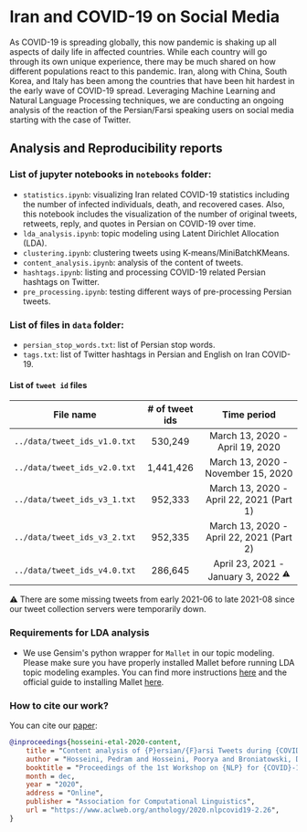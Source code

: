 # Iran and COVID-19 on Social Media 

As COVID-19 is spreading globally, this now pandemic is shaking up all aspects of daily life in affected countries. While each country will go through its own unique experience, there may be much shared on how different populations react to this pandemic. Iran, along with China, South Korea, and Italy has been among the countries that have been hit hardest in the early wave of COVID-19 spread. Leveraging Machine Learning and Natural Language Processing techniques, we are conducting an ongoing analysis of the reaction of the Persian/Farsi speaking users on social media starting with the case of Twitter.


## Analysis and Reproducibility reports
### List of jupyter notebooks in `notebooks` folder:
* `statistics.ipynb`: visualizing Iran related COVID-19 statistics including the number of infected individuals, death, and recovered cases. Also, this notebook includes the visualization of the number of original tweets, retweets, reply, and quotes in Persian on COVID-19 over time.
* `lda_analysis.ipynb`: topic modeling using Latent Dirichlet Allocation (LDA).
* `clustering.ipynb`: clustering tweets using K-means/MiniBatchKMeans.
* `content_analysis.ipynb`: analysis of the content of tweets.
* `hashtags.ipynb`: listing and processing COVID-19 related Persian hashtags on Twitter.
* `pre_processing.ipynb`: testing different ways of pre-processing Persian tweets.

### List of files in `data` folder:
* `persian_stop_words.txt`: list of Persian stop words.
* `tags.txt`: list of Twitter hashtags in Persian and English on Iran COVID-19. 

#### List of `tweet id` files
| File name | # of tweet ids | Time period |
| :---:         |     :---:      |          :---: |
| `../data/tweet_ids_v1.0.txt` | 530,249 | March 13, 2020 - April 19, 2020 |
| `../data/tweet_ids_v2.0.txt` | 1,441,426 | March 13, 2020 - November 15, 2020 |
| `../data/tweet_ids_v3_1.txt` | 952,333 | March 13, 2020 - April 22, 2021 (Part 1) |
| `../data/tweet_ids_v3_2.txt` | 952,335 | March 13, 2020 - April 22, 2021 (Part 2) |
| `../data/tweet_ids_v4.0.txt` | 286,645 | April 23, 2021 - January 3, 2022 <sup>:warning:</sup> |

:warning:&nbsp;There are some missing tweets from early 2021-06 to late 2021-08 since our tweet collection servers were temporarily down.

### Requirements for LDA analysis
* We use Gensim's python wrapper for `Mallet` in our topic modeling. Please make sure you have properly installed Mallet before running LDA topic modeling examples. You can find more instructions [here](https://radimrehurek.com/gensim_3.8.3/models/wrappers/ldamallet.html) and the official guide to installing Mallet [here](http://mallet.cs.umass.edu/download.php).

### How to cite our work?
You can cite our [paper](https://www.aclweb.org/anthology/2020.nlpcovid19-2.26/):

```bibtex
@inproceedings{hosseini-etal-2020-content,
    title = "Content analysis of {P}ersian/{F}arsi Tweets during {COVID}-19 pandemic in {I}ran using {NLP}",
    author = "Hosseini, Pedram and Hosseini, Poorya and Broniatowski, David",
    booktitle = "Proceedings of the 1st Workshop on {NLP} for {COVID}-19 (Part 2) at {EMNLP} 2020",
    month = dec,
    year = "2020",
    address = "Online",
    publisher = "Association for Computational Linguistics",
    url = "https://www.aclweb.org/anthology/2020.nlpcovid19-2.26",
}
```
